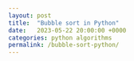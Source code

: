```yaml
---
layout: post
title:  "Bubble sort in Python"
date:   2023-05-22 20:00:00 +0000
categories: python algorithms
permalink: /bubble-sort-python/
---
```


